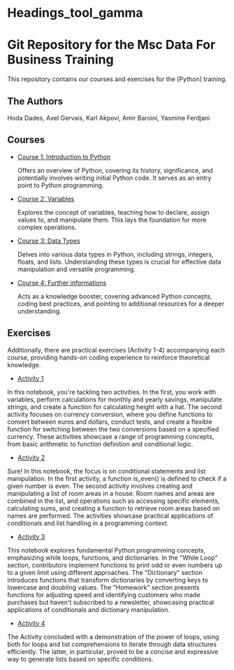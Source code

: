 # Headings_tool_gamma
# Git Repository for the Msc Data For Business Training

This repository contains our courses and exercises for the [Python] training.


## The Authors

Hoda Dades,
Axel Gervais,
Karl Akpovi,
Amir Baroini,
Yasmine Ferdjani

## Courses

* [Course 1: Introduction to Python](Courses/Course_1.ipynb)
  
  Offers an overview of Python, covering its history, significance, and potentially involves writing initial Python code. It serves as an entry point to Python programming.
  
* [Course 2: Variables](Courses/course2.ipynb)
  
  Explores the concept of variables, teaching how to declare, assign values to, and manipulate them. This lays the foundation for more complex operations.
  
* [Course 3: Data Types](Courses/Course_3.ipynb)
  
  Delves into various data types in Python, including strings, integers, floats, and lists. Understanding these types is crucial for effective data manipulation and versatile programming.
  
* [Course 4: Further informations](Courses/course_4.ipynb)
  
  Acts as a knowledge booster, covering advanced Python concepts, coding best practices, and pointing to additional resources for a deeper understanding.

## Exercises

Additionally, there are practical exercises (Activity 1-4) accompanying each course, providing hands-on coding experience to reinforce theoretical knowledge. 

* [Activity 1](Activity/Activity1.ipynb)

In this notebook, you're tackling two activities. In the first, you work with variables, perform calculations for monthly and yearly savings, manipulate strings, and create a function for calculating height with a hat. The second activity focuses on currency conversion, where you define functions to convert between euros and dollars, conduct tests, and create a flexible function for switching between the two conversions based on a specified currency. These activities showcase a range of programming concepts, from basic arithmetic to function definition and conditional logic. 

* [Activity 2](Activity/Activity2.ipynb)

Sure! In this notebook, the focus is on conditional statements and list manipulation. In the first activity, a function is_even() is defined to check if a given number is even. The second activity involves creating and manipulating a list of room areas in a house. Room names and areas are combined in the list, and operations such as accessing specific elements, calculating sums, and creating a function to retrieve room areas based on names are performed. The activities showcase practical applications of conditionals and list handling in a programming context. 

* [Activity 3](Activity/Activity_3.ipynb)

This notebook explores fundamental Python programming concepts, emphasizing while loops, functions, and dictionaries. In the "While Loop" section, contributors implement functions to print odd or even numbers up to a given limit using different approaches. The "Dictionary" section introduces functions that transform dictionaries by converting keys to lowercase and doubling values. The "Homework" section presents functions for adjusting speed and identifying customers who made purchases but haven't subscribed to a newsletter, showcasing practical applications of conditionals and dictionary manipulation. 

* [Activity 4](Activity/Activity_4.ipynb)

The Activity concluded with a demonstration of the power of loops, using both for loops and list comprehensions to iterate through data structures efficiently. The latter, in particular, proved to be a concise and expressive way to generate lists based on specific conditions.
